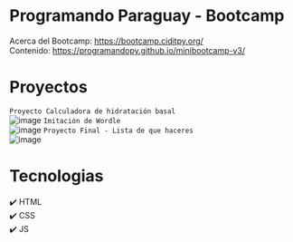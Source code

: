 # Programando Paraguay - Bootcamp
Acerca del Bootcamp: https://bootcamp.ciditpy.org/ <br>
Contenido: https://programandopy.github.io/minibootcamp-v3/
# Proyectos
`Proyecto Calculadora de hidratación basal` <br>
![image](https://github.com/carloslugoo/ProgramandoParaguay-Bootcamp/assets/112581880/444f97ed-3cf1-4964-8d41-ba95ae383b7a)
`Imitación de Wordle` <br>
![image](https://github.com/carloslugoo/ProgramandoParaguay-Bootcamp/assets/112581880/34809d2f-c536-4453-af51-4d45d46e32c8)
`Proyecto Final - Lista de que haceres` <br>
![image](https://github.com/carloslugoo/ProgramandoParaguay-Bootcamp/assets/112581880/344da68b-3da9-4dfb-9437-e0606cfdc75b)
# Tecnologias
✔️ HTML <br>
✔️ CSS <br>
✔️ JS <br>
